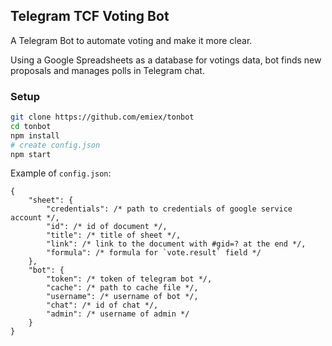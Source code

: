 ## Telegram TCF Voting Bot

A Telegram Bot to automate voting and make it more clear.

Using a Google Spreadsheets as a database for votings data, bot finds new proposals and manages polls in Telegram chat.

### Setup

```bash
git clone https://github.com/emiex/tonbot
cd tonbot
npm install
# create config.json
npm start
```

Example of `config.json`:
```
{
    "sheet": {
        "credentials": /* path to credentials of google service account */,
        "id": /* id of document */,
        "title": /* title of sheet */,
        "link": /* link to the document with #gid=? at the end */,
        "formula": /* formula for `vote.result` field */
    },
    "bot": {
        "token": /* token of telegram bot */,
        "cache": /* path to cache file */,
        "username": /* username of bot */,
        "chat": /* id of chat */,
        "admin": /* username of admin */
    }
}
```